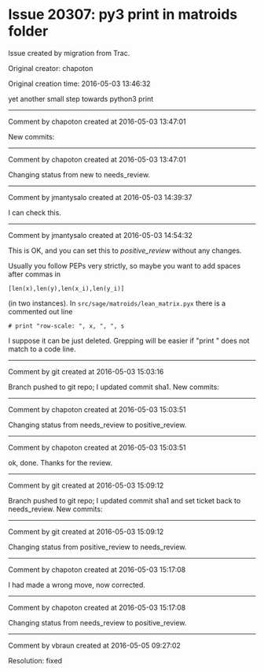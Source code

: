 # Issue 20307: py3 print in matroids folder

Issue created by migration from Trac.

Original creator: chapoton

Original creation time: 2016-05-03 13:46:32

yet another small step towards python3 print


---

Comment by chapoton created at 2016-05-03 13:47:01

New commits:


---

Comment by chapoton created at 2016-05-03 13:47:01

Changing status from new to needs_review.


---

Comment by jmantysalo created at 2016-05-03 14:39:37

I can check this.


---

Comment by jmantysalo created at 2016-05-03 14:54:32

This is OK, and you can set this to _positive_review_ without any changes.

Usually you follow PEPs very strictly, so maybe you want to add spaces after commas in


```
[len(x),len(y),len(x_i),len(y_i)]
```


(in two instances). In `src/sage/matroids/lean_matrix.pyx` there is a commented out line


```
# print "row-scale: ", x, ", ", s
```


I suppose it can be just deleted. Grepping will be easier if "print " does not match to a code line.


---

Comment by git created at 2016-05-03 15:03:16

Branch pushed to git repo; I updated commit sha1. New commits:


---

Comment by chapoton created at 2016-05-03 15:03:51

Changing status from needs_review to positive_review.


---

Comment by chapoton created at 2016-05-03 15:03:51

ok, done. Thanks for the review.


---

Comment by git created at 2016-05-03 15:09:12

Branch pushed to git repo; I updated commit sha1 and set ticket back to needs_review. New commits:


---

Comment by git created at 2016-05-03 15:09:12

Changing status from positive_review to needs_review.


---

Comment by chapoton created at 2016-05-03 15:17:08

I had made a wrong move, now corrected.


---

Comment by chapoton created at 2016-05-03 15:17:08

Changing status from needs_review to positive_review.


---

Comment by vbraun created at 2016-05-05 09:27:02

Resolution: fixed

